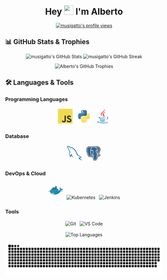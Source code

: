 <h1 align="center">Hey <img src="https://camo.githubusercontent.com/e7ae6aeae08b584ce56cd85e89dc9edbd700924e1da6b935e8a6ddae8e75241a/68747470733a2f2f656d6f6a69732e736c61636b6d6f6a69732e636f6d2f656d6f6a69732f696d616765732f313632313032343339342f33393039322f6361742d726f6c6c2e6769663f31363231303234333934" height="30px" width="30px"> I'm Alberto</h1>

<p align="center">
  <a href="https://komarev.com/ghpvc/?username=musigatto">
    <img src="https://komarev.com/ghpvc/?username=musigatto&label=Profile%20views&color=00FFFF&style=flat-square" alt="musigatto's profile views" />
  </a>
</p>

## 📊 GitHub Stats & Trophies
<p align="center">
  <img src="https://github-readme-stats.vercel.app/api?username=musigatto&show_icons=true&theme=radical&hide_border=true&count_private=true&cache_seconds=86400" alt="musigatto's GitHub Stats" width="49%" />
  <img src="https://streak-stats.demolab.com/?user=musigatto&theme=radical&hide_border=true&cache_seconds=86400" alt="musigatto's GitHub Streak" width="49%" />
</p>
<p align="center">
  <img src="https://github-profile-trophy.vercel.app/?username=musigatto&theme=radical&no-frame=true&no-bg=true&margin-w=4&cache_seconds=86400" alt="Alberto's GitHub Trophies" />
</p>


## 🛠️ Languages & Tools

### Programming Languages
<p align="center"><img src="https://raw.githubusercontent.com/devicons/devicon/master/icons/javascript/javascript-original.svg" alt="JavaScript" width="48" height="48" style="margin: 4px;" /> <img src="https://raw.githubusercontent.com/devicons/devicon/master/icons/python/python-original.svg" alt="Python" width="48" height="48" style="margin: 4px;" /> <img src="https://raw.githubusercontent.com/devicons/devicon/master/icons/java/java-original.svg" alt="Java" width="48" height="48" style="margin: 4px;" /></p>

### Database
<p align="center"><img src="https://raw.githubusercontent.com/devicons/devicon/master/icons/mysql/mysql-original.svg" alt="MySQL" width="48" height="48" style="margin: 4px;" /> <img src="https://raw.githubusercontent.com/devicons/devicon/master/icons/postgresql/postgresql-original.svg" alt="PostgreSQL" width="48" height="48" style="margin: 4px;" /></p>

### DevOps & Cloud
<p align="center"><img src="https://raw.githubusercontent.com/devicons/devicon/master/icons/docker/docker-original.svg" alt="Docker" width="48" height="48" style="margin: 4px;" /> <img src="https://www.vectorlogo.zone/logos/kubernetes/kubernetes-icon.svg" alt="Kubernetes" width="48" height="48" style="margin: 4px;" /> <img src="https://www.vectorlogo.zone/logos/jenkins/jenkins-icon.svg" alt="Jenkins" width="48" height="48" style="margin: 4px;" /></p>

### Tools
<p align="center"><img src="https://www.vectorlogo.zone/logos/git-scm/git-scm-icon.svg" alt="Git" width="48" height="48" style="margin: 4px;" /> <img src="https://www.vectorlogo.zone/logos/visualstudio_code/visualstudio_code-icon.svg" alt="VS Code" width="48" height="48" style="margin: 4px;" /></p>

<p align="center">
  <img src="https://github-readme-stats.vercel.app/api/top-langs/?username=musigatto&layout=compact&theme=radical&hide_border=true&langs_count=10&cache_seconds=86400" alt="Top Languages" />
</p>

![GitHub Snake](https://raw.githubusercontent.com/musigatto/musigatto/output/github-snake-dark.svg)



